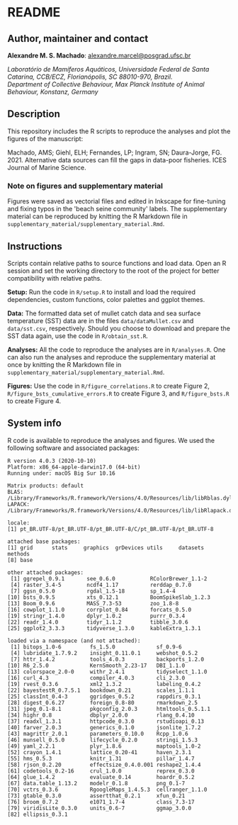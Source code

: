 # README #

## Author, maintainer and contact

**Alexandre M. S. Machado**: alexandre.marcel@posgrad.ufsc.br       

*Laboratório de Mamíferos Aquáticos, Universidade Federal de Santa Catarina, CCB/ECZ, Florianópolis, SC 88010-970, Brazil.*       
*Department of Collective Behaviour, Max Planck Institute of Animal Behaviour, Konstanz, Germany*


## Description

This repository includes the R scripts to reproduce the analyses and plot the figures of the manuscript:     

Machado, AMS; Giehl, ELH; Fernandes, LP; Ingram, SN; Daura-Jorge, FG. 2021. Alternative data sources can fill the gaps in data-poor fisheries. ICES Journal of Marine Science.     

### Note on figures and supplementary material
Figures were saved as vectorial files and edited in Inkscape for fine-tuning and fixing typos in the 'beach seine community' labels. The supplementary material can be reproduced by knitting the R Markdown file in `supplementary_material/supplementary_material.Rmd`.

## Instructions

Scripts contain relative paths to source functions and load data. Open an R session and set the working directory to the root of the project for better compatibility with relative paths.       

**Setup:** Run the code in `R/setup.R` to install and load the required dependencies, custom functions, color palettes and ggplot themes.      

**Data:** The formatted data set of mullet catch data and sea surface temperature (SST) data are in the files `data/dataMullet.csv` and `data/sst.csv`, respectively. Should you choose to download and prepare the SST data again, use the code in `R/obtain_sst.R`.      

**Analyses:** All the code to reproduce the analyses are in `R/analyses.R`. One can also run the analyses and reproduce the supplementary material at once by knitting the R Markdown file in `supplementary_material/supplementary_material.Rmd`.      

**Figures:** Use the code in `R/figure_correlations.R` to create Figure 2, `R/figure_bsts_cumulative_errors.R` to create Figure 3, and `R/figure_bsts.R` to create Figure 4.      


## System info

R code is available to reproduce the analyses and figures. We used the following software and associated packages:

```
R version 4.0.3 (2020-10-10)
Platform: x86_64-apple-darwin17.0 (64-bit)
Running under: macOS Big Sur 10.16

Matrix products: default
BLAS:   /Library/Frameworks/R.framework/Versions/4.0/Resources/lib/libRblas.dylib
LAPACK: /Library/Frameworks/R.framework/Versions/4.0/Resources/lib/libRlapack.dylib

locale:
[1] pt_BR.UTF-8/pt_BR.UTF-8/pt_BR.UTF-8/C/pt_BR.UTF-8/pt_BR.UTF-8

attached base packages:
[1] grid      stats     graphics  grDevices utils     datasets  methods  
[8] base     

other attached packages:
 [1] ggrepel_0.9.1       see_0.6.0           RColorBrewer_1.1-2 
 [4] raster_3.4-5        ncdf4_1.17          rerddap_0.7.0      
 [7] ggsn_0.5.0          rgdal_1.5-18        sp_1.4-4           
[10] bsts_0.9.5          xts_0.12.1          BoomSpikeSlab_1.2.3
[13] Boom_0.9.6          MASS_7.3-53         zoo_1.8-8          
[16] cowplot_1.1.0       corrplot_0.84       forcats_0.5.0      
[19] stringr_1.4.0       dplyr_1.0.2         purrr_0.3.4        
[22] readr_1.4.0         tidyr_1.1.2         tibble_3.0.6       
[25] ggplot2_3.3.3       tidyverse_1.3.0     kableExtra_1.3.1   

loaded via a namespace (and not attached):
 [1] bitops_1.0-6         fs_1.5.0             sf_0.9-6            
 [4] lubridate_1.7.9.2    insight_0.11.0.1     webshot_0.5.2       
 [7] httr_1.4.2           tools_4.0.3          backports_1.2.0     
[10] R6_2.5.0             KernSmooth_2.23-17   DBI_1.1.0           
[13] colorspace_2.0-0     withr_2.4.1          tidyselect_1.1.0    
[16] curl_4.3             compiler_4.0.3       cli_2.3.0           
[19] rvest_0.3.6          xml2_1.3.2           labeling_0.4.2      
[22] bayestestR_0.7.5.1   bookdown_0.21        scales_1.1.1        
[25] classInt_0.4-3       ggridges_0.5.2       rappdirs_0.3.1      
[28] digest_0.6.27        foreign_0.8-80       rmarkdown_2.5       
[31] jpeg_0.1-8.1         pkgconfig_2.0.3      htmltools_0.5.1.1   
[34] highr_0.8            dbplyr_2.0.0         rlang_0.4.10        
[37] readxl_1.3.1         httpcode_0.3.0       rstudioapi_0.13     
[40] farver_2.0.3         generics_0.1.0       jsonlite_1.7.2      
[43] magrittr_2.0.1       parameters_0.10.0    Rcpp_1.0.6          
[46] munsell_0.5.0        lifecycle_0.2.0      stringi_1.5.3       
[49] yaml_2.2.1           plyr_1.8.6           maptools_1.0-2      
[52] crayon_1.4.1         lattice_0.20-41      haven_2.3.1         
[55] hms_0.5.3            knitr_1.31           pillar_1.4.7        
[58] rjson_0.2.20         effectsize_0.4.0.001 reshape2_1.4.4      
[61] codetools_0.2-16     crul_1.0.0           reprex_0.3.0        
[64] glue_1.4.2           evaluate_0.14        hoardr_0.5.2        
[67] data.table_1.13.2    modelr_0.1.8         png_0.1-7           
[70] vctrs_0.3.6          RgoogleMaps_1.4.5.3  cellranger_1.1.0    
[73] gtable_0.3.0         assertthat_0.2.1     xfun_0.21           
[76] broom_0.7.2          e1071_1.7-4          class_7.3-17        
[79] viridisLite_0.3.0    units_0.6-7          ggmap_3.0.0         
[82] ellipsis_0.3.1      
```
